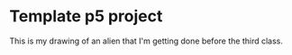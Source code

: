 # Template p5 project

This is my drawing of an alien that I'm getting done before the third class.
